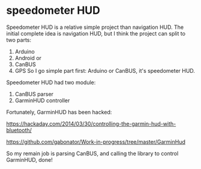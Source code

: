 # speedometer HUD

Speedometer HUD is a relative simple project than navigation HUD.
The initial complete idea is navigation HUD, but I think the project can split to two parts:
1. Arduino
2. Android
or
1. CanBUS
2. GPS
So I go simple part first: Arduino or CanBUS, it's speedometer HUD.

Speedometer HUD had two module:
1. CanBUS parser
2. GarminHUD controller

Fortunately, GarminHUD has been hacked:

https://hackaday.com/2014/03/30/controlling-the-garmin-hud-with-bluetooth/

https://github.com/gabonator/Work-in-progress/tree/master/GarminHud

So my remain job is parsing CanBUS, and calling the library to control GarminHUD, done!
